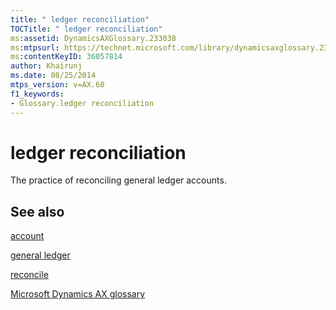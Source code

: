 ```yaml
---
title: " ledger reconciliation"
TOCTitle: " ledger reconciliation"
ms:assetid: DynamicsAXGlossary.233038
ms:mtpsurl: https://technet.microsoft.com/library/dynamicsaxglossary.233038(v=AX.60)
ms:contentKeyID: 36057814
author: Khairunj
ms.date: 08/25/2014
mtps_version: v=AX.60
f1_keywords:
- Glossary.ledger reconciliation
---
```


# ledger reconciliation

The practice of reconciling general ledger accounts.

## See also

[account](account.md)

[general ledger](general-ledger_1.md)

[reconcile](reconcile.md)

[Microsoft Dynamics AX glossary](glossary/microsoft-dynamics-ax-glossary.md)

  


